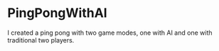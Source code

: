 # PingPongWithAI
I created a ping pong with two game modes, one with AI and one with traditional two players. 
